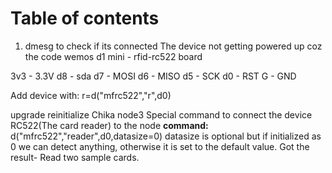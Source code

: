 # Table of contents
1. dmesg to check if its connected
The device not getting powered up coz the code 
wemos d1 mini - rfid-rc522 board

3v3 - 3.3V
d8  - sda
d7  - MOSI
d6  - MISO
d5  - SCK
d0  - RST
G   - GND

Add device with:
r=d("mfrc522","r",d0)

upgrade
reinitialize
Chika node3
Special command to connect the device RC522(The card reader) to the node
**command:** d("mfrc522","reader",d0,datasize=0)
datasize is optional but if initialized as 0 we can detect anything, otherwise it is set to the default value.
Got the result- Read two sample cards.
